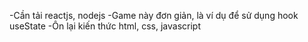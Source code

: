 -Cần tải reactjs, nodejs
-Game này đơn giản, là ví dụ để sử dụng hook useState
-Ôn lại kiến thức html, css, javascript

